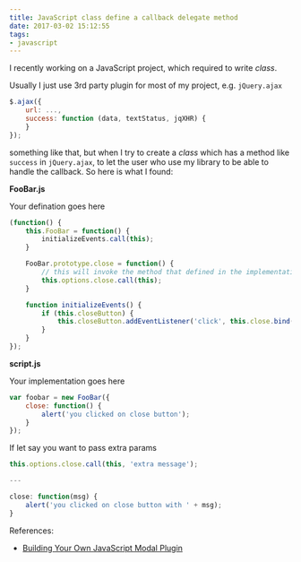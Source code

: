 ```yaml
---
title: JavaScript class define a callback delegate method
date: 2017-03-02 15:12:55
tags:
- javascript
---
```


I recently working on a JavaScript project, which required to write _class_.

Usually I just use 3rd party plugin for most of my project, e.g. `jQuery.ajax`

```js
$.ajax({
    url: ...,
    success: function (data, textStatus, jqXHR) {
    }
});
```

something like that, but when I try to create a _class_ which has a method like `success` in `jQuery.ajax`, to let the user who use my library to be able to handle the callback. So here is what I found:

**FooBar.js**

Your defination goes here

```js
(function() {
    this.FooBar = function() {
        initializeEvents.call(this);
    }

    FooBar.prototype.close = function() {
        // this will invoke the method that defined in the implementation script
        this.options.close.call(this);
    }

    function initializeEvents() {
        if (this.closeButton) {
            this.closeButton.addEventListener('click', this.close.bind(this));
        }
    }
});
```

**script.js**

Your implementation goes here

```js
var foobar = new FooBar({
    close: function() {
        alert('you clicked on close button');
    }
});
```

If let say you want to pass extra params

```js
this.options.close.call(this, 'extra message');

---

close: function(msg) {
    alert('you clicked on close button with ' + msg);
}
```

References:

- [Building Your Own JavaScript Modal Plugin](https://scotch.io/tutorials/building-your-own-javascript-modal-plugin)
